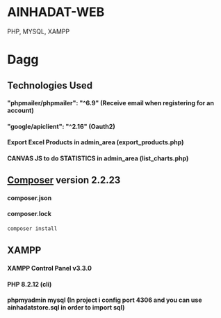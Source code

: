 # AINHADAT-WEB
PHP, MYSQL, XAMPP

# Dagg

## Technologies Used 
#### **"phpmailer/phpmailer": "^6.9"** (Receive email when registering for an account)
#### **"google/apiclient": "^2.16"** (Oauth2)
#### Export Excel Products in admin_area (export_products.php)
#### CANVAS JS to do STATISTICS in admin_area (list_charts.php)

## [Composer](https://getcomposer.org/) version 2.2.23 
#### composer.json
#### composer.lock

```bash
composer install
```
## XAMPP 
#### XAMPP Control Panel v3.3.0
#### PHP 8.2.12 (cli)
#### phpmyadmin mysql (In project i config port 4306 and you can use ainhadatstore.sql in order to import sql)

